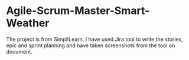 # Agile-Scrum-Master-Smart-Weather
The project is from SimpliLearn. I have used Jira tool to write the stories, epic and sprint planning and have taken screenshots from the tool on document.

